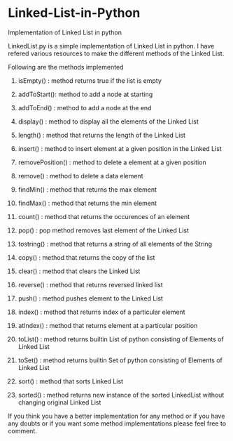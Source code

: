 # Linked-List-in-Python
Implementation of Linked List in python

LinkedList.py is a simple implementation of Linked List in python.
I have refered various resources to make the different methods of the Linked List.


Following are the methods implemented

1. isEmpty() : method returns true if the list is empty

2. addToStart(): method to add a node at starting

3. addToEnd() : method to add a node at the end

4. display() : method to display all the elements of the Linked List

5. length() : method that returns the length of the Linked List

6. insert() : method to insert element at a given position in the Linked List

7. removePosition() : method to delete a element at a given position

8. remove() : method to delete a data element

9. findMin() : method that returns the max element

10. findMax() : method that returns the min element

11. count() : method that returns the occurences of an element

12. pop() : pop method removes last element of the Linked List

13. tostring() : method that returns a string of all elements of the String

14. copy() :  method that returns the copy of the list

15. clear() : method that clears the Linked List

16. reverse() : method that returns reversed linked list

17. push() : method pushes element to the Linked List

18. index() : method that returns index of a particular element

19. atIndex() : method that returns element at a particular position

20. toList() : method returns builtin List of python consisting of Elements of Linked List

21. toSet() : method returns builtin Set of python consisting of Elements of Linked List

22. sort() : method that sorts Linked List

23. sorted() : method returns new instance of the sorted LinkedList without changing original Linked List

If you think you have a better implementation for any method or if you have any doubts or if you want some method implementations please feel free to comment.
